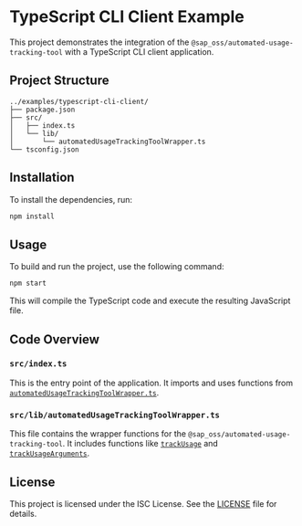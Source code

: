 # TypeScript CLI Client Example

This project demonstrates the integration of the `@sap_oss/automated-usage-tracking-tool` with a TypeScript CLI client application.

## Project Structure

```
../examples/typescript-cli-client/
├── package.json
├── src/
│   ├── index.ts
│   └── lib/
│       └── automatedUsageTrackingToolWrapper.ts
└── tsconfig.json
```

## Installation

To install the dependencies, run:

```sh
npm install
```

## Usage

To build and run the project, use the following command:

```sh
npm start
```

This will compile the TypeScript code and execute the resulting JavaScript file.

## Code Overview

### `src/index.ts`

This is the entry point of the application. It imports and uses functions from [`automatedUsageTrackingToolWrapper.ts`](../examples/typescript-cli-client/src/lib/automatedUsageTrackingToolWrapper.ts).

### `src/lib/automatedUsageTrackingToolWrapper.ts`

This file contains the wrapper functions for the `@sap_oss/automated-usage-tracking-tool`. It includes functions like [`trackUsage`](../examples/typescript-cli-client/src/lib/automatedUsageTrackingToolWrapper.ts#L1) and [`trackUsageArguments`](../examples/typescript-cli-client/src/lib/automatedUsageTrackingToolWrapper.ts#L2).

## License

This project is licensed under the ISC License. See the [LICENSE](../../LICENSE) file for details.
